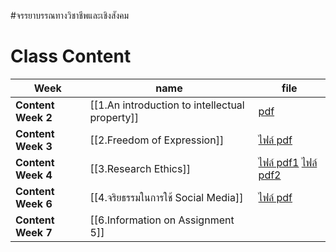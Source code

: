#จรรยาบรรณทางวิชาชีพและเชิงสังคม 

# Class Content
|**Week**|name|file|
|-----------|-----------|-----------|
| **Content Week 2** | [[1.An introduction to intellectual property]] | [pdf](files/ClassSlide/Summary-Week2.pdf) |
| **Content Week 3** | [[2.Freedom of Expression]] | [ไฟล์ pdf](C:\Users\prosf\Desktop\Ethic\Ethic\week3.pdf) |
| **Content Week 4** | [[3.Research Ethics]] | [ไฟล์ pdf1](C:\Users\prosf\Desktop\Ethic\Ethic\week4.pdf) [ไฟล์ pdf2](C:\Users\prosf\Desktop\Ethic\Ethic\week4_2.pdf) |
| **Content Week 6** | [[4.จริยธรรมในการใช้ Social Media]] | [ไฟล์ pdf](C:\Users\prosf\Desktop\Ethic\Ethic\week6.pdf) |
| **Content Week 7** | [[6.Information on Assignment 5]] | |

#

